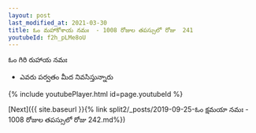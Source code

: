 ```yaml
---
layout: post
last_modified_at: 2021-03-30
title: ఓం మహాకోశాయ నమః  - 1008 రోజుల తపస్సులో రోజు  241
youtubeId: f2h_pLMe8oU
---
```

 
 
 ఓం గిరి రుహాయ నమః  
 
 -  ఎవరు పర్వతం మీద నివసిస్తున్నారు 
 
  
 
  
 
 
 
 
 
 


{% include youtubePlayer.html id=page.youtubeId %}
 
[Next]({{ site.baseurl }}{% link  split2/_posts/2019-09-25-ఓం క్షమయా నమః  - 1008 రోజుల తపస్సులో రోజు  242.md%})
 
